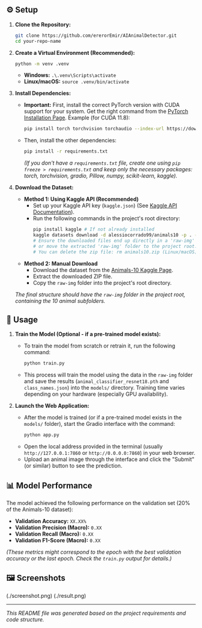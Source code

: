 
## ⚙️ Setup

1.  **Clone the Repository:**
    ```bash
    git clone https://github.com/ererorEmir/AIAnimalDetector.git
    cd your-repo-name
    ```

2.  **Create a Virtual Environment (Recommended):**
    ```bash
    python -m venv .venv
    ```
    *   **Windows:** `.\.venv\Scripts\activate`
    *   **Linux/macOS:** `source .venv/bin/activate`

3.  **Install Dependencies:**
    *   **Important:** First, install the correct PyTorch version with CUDA support for your system. Get the right command from the [PyTorch Installation Page](https://pytorch.org/get-started/locally/). Example (for CUDA 11.8):
        ```bash
        pip install torch torchvision torchaudio --index-url https://download.pytorch.org/whl/cu118
        ```
    *   Then, install the other dependencies:
        ```bash
        pip install -r requirements.txt
        ```
        *(If you don't have a `requirements.txt` file, create one using `pip freeze > requirements.txt` and keep only the necessary packages: torch, torchvision, gradio, Pillow, numpy, scikit-learn, kaggle).*

4.  **Download the Dataset:**
    *   **Method 1: Using Kaggle API (Recommended)**
        *   Set up your Kaggle API key (`kaggle.json`) (See [Kaggle API Documentation](https://github.com/Kaggle/kaggle-api#api-credentials)).
        *   Run the following commands in the project's root directory:
            ```bash
            pip install kaggle # If not already installed
            kaggle datasets download -d alessiocorrado99/animals10 -p . --unzip
            # Ensure the downloaded files end up directly in a 'raw-img' folder
            # or move the extracted 'raw-img' folder to the project root.
            # You can delete the zip file: rm animals10.zip (Linux/macOS) or del animals10.zip (Windows)
            ```
    *   **Method 2: Manual Download**
        *   Download the dataset from the [Animals-10 Kaggle Page](https://www.kaggle.com/datasets/alessiocorrado99/animals10).
        *   Extract the downloaded ZIP file.
        *   Copy the `raw-img` folder into the project's root directory.

    *The final structure should have the `raw-img` folder in the project root, containing the 10 animal subfolders.*

## 🚀 Usage

1.  **Train the Model (Optional - if a pre-trained model exists):**
    *   To train the model from scratch or retrain it, run the following command:
        ```bash
        python train.py
        ```
    *   This process will train the model using the data in the `raw-img` folder and save the results (`animal_classifier_resnet18.pth` and `class_names.json`) into the `models/` directory. Training time varies depending on your hardware (especially GPU availability).

2.  **Launch the Web Application:**
    *   After the model is trained (or if a pre-trained model exists in the `models/` folder), start the Gradio interface with the command:
        ```bash
        python app.py
        ```
    *   Open the local address provided in the terminal (usually `http://127.0.0.1:7860` or `http://0.0.0.0:7860`) in your web browser.
    *   Upload an animal image through the interface and click the "Submit" (or similar) button to see the prediction.

## 📊 Model Performance

The model achieved the following performance on the validation set (20% of the Animals-10 dataset):

*   **Validation Accuracy:** `XX.XX%` <!-- Enter the best accuracy value from the train.py output here -->
*   **Validation Precision (Macro):** `0.XX` <!-- Enter the value from the train.py output here -->
*   **Validation Recall (Macro):** `0.XX` <!-- Enter the value from the train.py output here -->
*   **Validation F1-Score (Macro):** `0.XX` <!-- Enter the value from the train.py output here -->

*(These metrics might correspond to the epoch with the best validation accuracy or the last epoch. Check the `train.py` output for details.)*

## 🖼️ Screenshots
(./screenshot.png) 
(./result.png) 

---

*This README file was generated based on the project requirements and code structure.*
